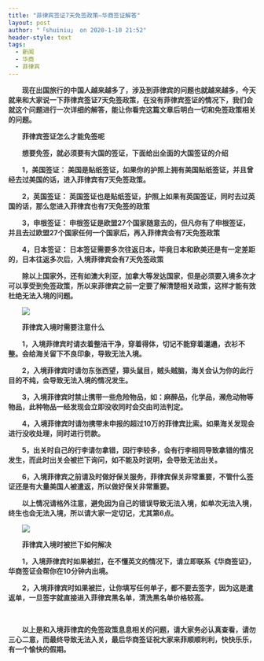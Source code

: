 ```yaml
---
title: "菲律宾签证7天免签政策—华商签证解答"
layout: post
author: "「shuiniu」 on 2020-1-10 21:52"
header-style: text
tags:
  - 新闻
  - 华商
  - 菲律宾
---
```


<head></head>
<body>
 <font style="color:rgb(0, 0, 0)"><strong><p style="line-height:nullpx;text-indent:2em;text-align:left"><font style="color:rgb(51, 51, 51)">现在出国旅行的中国人越来越多了，涉及到菲律宾的问题也就越来越多，今天就来和大家说一下菲律宾签证7天免签政策，在没有菲律宾签证的情况下，我们会就这个问题进行一次详细的解答，能让你看完这篇文章后明白一切和免签政策相关的问题。</font></p><p style="line-height:nullpx;text-indent:2em;text-align:left"><font style="color:rgb(51, 51, 51)">菲律宾签证怎么才能免签呢</font></p><p style="line-height:nullpx;text-indent:2em;text-align:left"><font style="color:rgb(51, 51, 51)">想要免签，就必须要有大国的签证，下面给出全面的大国签证的介绍</font></p><p style="line-height:nullpx;text-indent:2em;text-align:left"><font style="color:rgb(51, 51, 51)">1，美国签证： 美国是贴纸签证，如果你的护照上拥有美国贴纸签证，并且曾经去过美国的话，进入菲律宾有7天免签政策。</font></p><p style="line-height:nullpx;text-indent:2em;text-align:left"><font style="color:rgb(51, 51, 51)">2，英国签证： 英国签证也是贴纸签证，护照上如果有英国签证，同时去过英国的话，那么您进入菲律宾也有7天免签的政策</font></p><p style="line-height:nullpx;text-indent:2em;text-align:left"><font style="color:rgb(51, 51, 51)">3，申根签证： 申根签证是欧盟27个国家随意去的，但凡你有了申根签证，并且去过欧盟27个国家任何一个国家后，再入菲律宾会有7天免签政策</font></p><p style="line-height:nullpx;text-indent:2em;text-align:left"><font style="color:rgb(51, 51, 51)">4，日本签证： 日本签证需要多次往返日本，毕竟日本和欧美还是有一定差距的，日本往返多次后，入境菲律宾会有7天免签政策</font></p><p style="line-height:nullpx;text-indent:2em;text-align:left"><font style="color:rgb(51, 51, 51)">除以上国家外，还有如澳大利亚，加拿大等发达国家，但是必须要入境多次才可以享受到免签政策，所以来菲律宾之前一定要了解清楚相关政策，这样才能有效杜绝无法入境的问题。</font></p><p style="line-height:nullpx;text-indent:2em;text-align:left"><font style="color:rgb(51, 51, 51)"><img src="https://img1.shenchuang.com/2020/0107/3f447129d16528dca37bdc9707998710.png!600x1000" onload="thumbImg(this)"></font></p><p style="line-height:nullpx;text-indent:2em;text-align:left"><font style="color:rgb(51, 51, 51)">菲律宾入境时需要注意什么</font></p><p style="line-height:nullpx;text-indent:2em;text-align:left"><font style="color:rgb(51, 51, 51)">1，入境菲律宾时请衣着整洁干净，穿着得体，切记不能穿着邋遢，衣衫不整。会给海关留下不良印象，导致无法入境。</font></p><p style="line-height:nullpx;text-indent:2em;text-align:left"><font style="color:rgb(51, 51, 51)">2，入境菲律宾时请勿东张西望，獐头鼠目，贼头贼脑，海关会认为你的此行目的不纯，会导致无法入境的情况发生。</font></p><p style="line-height:nullpx;text-indent:2em;text-align:left"><font style="color:rgb(51, 51, 51)">3，入境菲律宾时禁止携带一些危险物品，如：麻醉品，化学品，濒危动物等物品，此种物品一经发现会立即没收同时会交由司法判定。</font></p><p style="line-height:nullpx;text-indent:2em;text-align:left"><font style="color:rgb(51, 51, 51)">4，入境菲律宾时请勿携带未申报的超过10万的菲律宾比索。如果海关发现会进行没收处理，同时进行罚款。</font></p><p style="line-height:nullpx;text-indent:2em;text-align:left"><font style="color:rgb(51, 51, 51)">5，出关时自己的行李请勿拿错，因行李较多，会有行李相同导致拿错的情况发生，而此时出关会被拦下询问，如不能及时说明，会导致无法出关。</font></p><p style="line-height:nullpx;text-indent:2em;text-align:left"><font style="color:rgb(51, 51, 51)">6，入境菲律宾之前请及时做好保关服务，菲律宾保关非常重要，不管什么签证还是有大量美国人被遣返，所以做好保关非常重要。</font></p><p style="line-height:nullpx;text-indent:2em;text-align:left"><font style="color:rgb(51, 51, 51)">以上情况请格外注意，避免因为自己的错误导致无法入境，如单次无法入境，终生也会无法入境，所以请大家一定切记，尤其第6点。</font></p><p style="line-height:nullpx;text-indent:2em;text-align:left"><font style="color:rgb(51, 51, 51)"><img src="https://img1.shenchuang.com/2020/0107/a95da1333834c63222221be0abbb6664.png!600x1000" onload="thumbImg(this)"></font></p><p style="line-height:nullpx;text-indent:2em;text-align:left"><font style="color:rgb(51, 51, 51)">菲律宾入境时被拦下如何解决</font></p><p style="line-height:nullpx;text-indent:2em;text-align:left"><font style="color:rgb(51, 51, 51)">1，入境菲律宾时如果被拦，在不懂英文的情况下，请立即联系《华商签证》，华商签证会帮你在10分钟内出境。</font></p><p style="line-height:nullpx;text-indent:2em;text-align:left"><font style="color:rgb(51, 51, 51)">2，入境菲律宾时如果被拦，让你填写任何单子，都不要去签字，因为这是遣返单，一旦签字就直接进入菲律宾黑名单，清洗黑名单价格较高。</font></p><br> <p style="line-height:nullpx;text-indent:2em;text-align:left"><font style="color:rgb(51, 51, 51)">以上是和入境菲律宾的免签政策息息相关的问题，请大家务必认真查看，请勿三心二意，而最终导致无法入关，最后华商签证祝大家来菲顺顺利利，快快乐乐，有一个愉快的假期。</font></p></strong><br> </font>
 <br> 
 <br>
</body>


